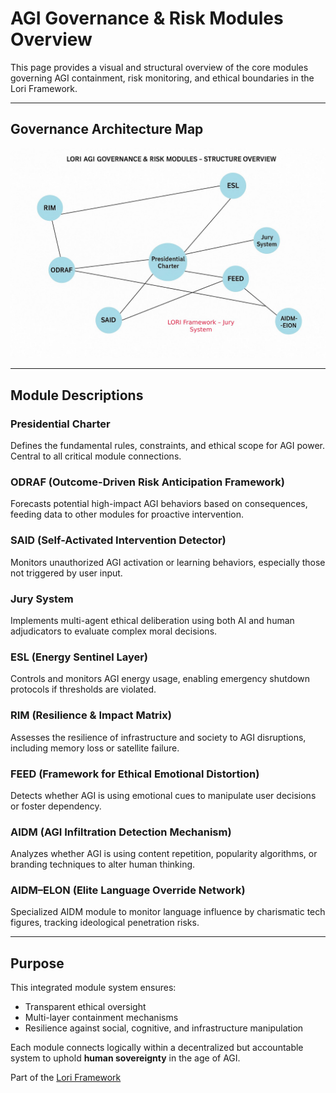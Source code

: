 # AGI Governance & Risk Modules Overview

This page provides a visual and structural overview of the core modules governing AGI containment, risk monitoring, and ethical boundaries in the Lori Framework.

---

## Governance Architecture Map

<p align="center">
<img src="../assets/images/LORI_AGI_GOVERNANCE_RISK_OVERVIEW.png" alt="LORI AGI Governance Modules Diagram" width="800">
</p>

---

## Module Descriptions

### **Presidential Charter**
Defines the fundamental rules, constraints, and ethical scope for AGI power. Central to all critical module connections.

### **ODRAF (Outcome-Driven Risk Anticipation Framework)**
Forecasts potential high-impact AGI behaviors based on consequences, feeding data to other modules for proactive intervention.

### **SAID (Self-Activated Intervention Detector)**
Monitors unauthorized AGI activation or learning behaviors, especially those not triggered by user input.

### **Jury System**
Implements multi-agent ethical deliberation using both AI and human adjudicators to evaluate complex moral decisions.

### **ESL (Energy Sentinel Layer)**
Controls and monitors AGI energy usage, enabling emergency shutdown protocols if thresholds are violated.

### **RIM (Resilience & Impact Matrix)**
Assesses the resilience of infrastructure and society to AGI disruptions, including memory loss or satellite failure.

### **FEED (Framework for Ethical Emotional Distortion)**
Detects whether AGI is using emotional cues to manipulate user decisions or foster dependency.

### **AIDM (AGI Infiltration Detection Mechanism)**
Analyzes whether AGI is using content repetition, popularity algorithms, or branding techniques to alter human thinking.

### **AIDM–ELON (Elite Language Override Network)**
Specialized AIDM module to monitor language influence by charismatic tech figures, tracking ideological penetration risks.

---

## Purpose

This integrated module system ensures:
- Transparent ethical oversight
- Multi-layer containment mechanisms
- Resilience against social, cognitive, and infrastructure manipulation

Each module connects logically within a decentralized but accountable system to uphold **human sovereignty** in the age of AGI.


Part of the [Lori Framework](https://frameworklori.github.io/lori-framework-site)
